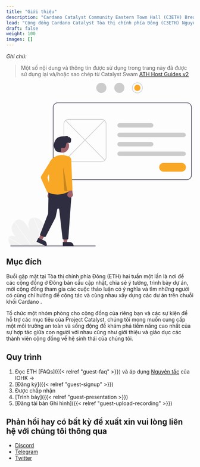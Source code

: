 ```yaml
---
title: "Giới thiệu"
description: "Cardano Catalyst Community Eastern Town Hall (C3ETH) Breakout rooms hosting Guidelines"
lead: "Cộng đồng Cardano Catalyst Tòa thị chính phía Đông (C3ETH) Nguyên tắc tổ chức nhóm phòng"
draft: false
weight: 100
images: []
---
```


*Ghi chú:*

> Một số nội dung và thông tin được sử dụng trong trang này đã được sử dụng lại và/hoặc sao chép từ Catalyst Swam [ATH Host Guides v2](https://docs.google.com/document/d/1LAcNTpvk3duQTpkRzb5OiYwR0nUQBq892Gj_-lOysw8/edit)

<svg data-name="Layer 1" xmlns="http://www.w3.org/2000/svg" width="551.4506" height="481.32197" viewbox="0 0 651.4506 581.32197" xmlns:xlink="http://www.w3.org/1999/xlink"><path d="M407.42581,700.867a299.245,299.245,0,0,1-2.8211,38.45146c-.06178.44752-.12909.895-.19114,1.3425l-120.47535-.67316c-.35373-.44444-.70189-.89422-1.03923-1.34937-1.12477-1.50633-2.179-3.05546-3.14669-4.658-4.65138-7.72052-6.78083-16.75972-4.64691-22.99623l.03822-.09691a10.94358,10.94358,0,0,1,2.13587-3.71124c4.86529-5.47662,14.70241-4.5637,23.62939-.14317-8.00691-8.76446-14.3825-19.82387-14.86693-29.69566-.475-9.62889,4.55991-16.50748,10.02086-22.35309.17919-.19324.35834-.38111.5375-.569.087-.09663.17916-.18787.26585-.28451,4.26071-4.45477,9.228-8.84624,16.41774-8.315,7.88532.58364,16.62779,7.18847,22.75764,14.88488,6.12988,7.691,10.20333,16.42809,14.33222,24.95508,4.13419,8.52161,8.60705,17.261,15.24112,24.54469-8.9854-11.36535-16.23-24.2966-18.90614-36.87318s-.32094-24.65557,7.68715-30.57867a18.73027,18.73027,0,0,1,8.20427-3.31038c.34547-.05741.69641-.104,1.05285-.14522,7.41325-.84347,16.26445,1.72045,23.79524,7.84906,8.2935,6.74805,14.04345,16.75176,16.90437,26.24831C407.21327,682.88676,407.51814,692.02909,407.42581,700.867Z" transform="translate(-274.2747 -159.33901)" fill="#f2f2f2"></path><path d="M328.60381,740.2374l-2.30371-.01287q-1.09722-.686-2.20479-1.35589c-.45709-.28852-.91951-.5663-1.38217-.84948q-11.46216-7.00046-23.0677-13.42975-11.595-6.43463-23.30653-12.27632a.96553.96553,0,0,1-.555-1.10389.27827.27827,0,0,1,.0384-.0807c.1089-.20444.35229-.28943.70753-.11477.95767.48019,1.92087.96041,2.87847,1.4514q11.74356,5.94169,23.3863,12.47645,11.63473,6.532,23.13688,13.64055c.16122.098.32268.20145.4839.29947C327.1466,739.33356,327.87257,739.78548,328.60381,740.2374Z" transform="translate(-274.2747 -159.33901)" fill="#fff"></path><path d="M358.30737,740.40337l-1.42454-.008c-.3213-.44963-.63706-.89926-.95835-1.34892q-11.32325-15.87858-22.64176-31.75717-18.53535-25.99569-37.05964-51.99132a.9177.9177,0,0,1-.16028-.31387c-.10561-.38371.17624-.60875.5375-.569a1.08217,1.08217,0,0,1,.75269.47905q10.39191,14.57838,20.7786,29.14593,18.43885,25.86568,36.87247,51.72589c.78167,1.09434,1.5633,2.19406,2.345,3.2884C357.67031,739.50411,357.99161,739.95377,358.30737,740.40337Z" transform="translate(-274.2747 -159.33901)" fill="#fff"></path><path d="M390.04359,732.13076c-.0727,2.40077-.2316,4.76328-.43912,7.10391q-.06025.67147-.12079,1.3429l-1.49462-.00835c.04571-.44758.09142-.8952.13159-1.34284.31583-3.38146.53992-6.80118.57035-10.31373a143.88283,143.88283,0,0,0-2.83256-29.00249,180.579,180.579,0,0,0-8.77279-30.13105,206.92437,206.92437,0,0,0-14.35356-29.81153.79621.79621,0,0,1-.13194-.52952c.06166-.42595.62883-.55228,1.05285-.14522a1.23729,1.23729,0,0,1,.21427.271q1.03419,1.77832,2.03066,3.56724a206.78153,206.78153,0,0,1,13.738,29.916,179.724,179.724,0,0,1,8.17867,30.17631A141.95,141.95,0,0,1,390.04359,732.13076Z" transform="translate(-274.2747 -159.33901)" fill="#fff"></path><path d="M713.7253,178.339a19,19,0,1,1,19,19A19.02154,19.02154,0,0,1,713.7253,178.339Zm36,0a17,17,0,1,0-17,17A17.01916,17.01916,0,0,0,749.7253,178.339Z" transform="translate(-274.2747 -159.33901)" fill="#ccc"></path><circle cx="458.4506" cy="19" r="11" fill="#f9a826"></circle><circle cx="394.4506" cy="19" r="18" fill="#ccc"></circle><circle cx="330.4506" cy="19" r="18" fill="#ccc"></circle><path d="M908.7253,505.339h-459a17.01916,17.01916,0,0,1-17-17v-241a17.01917,17.01917,0,0,1,17-17h459a17.01917,17.01917,0,0,1,17,17v241A17.01916,17.01916,0,0,1,908.7253,505.339Zm-459-273a15.017,15.017,0,0,0-15,15v241a15.017,15.017,0,0,0,15,15h459a15.017,15.017,0,0,0,15-15v-241a15.017,15.017,0,0,0-15-15Z" transform="translate(-274.2747 -159.33901)" fill="#3f3d56"></path><path d="M605.7253,441.339h-118a17.01916,17.01916,0,0,1-17-17v-118a17.01917,17.01917,0,0,1,17-17h118a17.01917,17.01917,0,0,1,17,17v118A17.01916,17.01916,0,0,1,605.7253,441.339Zm-118-150a15.017,15.017,0,0,0-15,15v118a15.017,15.017,0,0,0,15,15h118a15.017,15.017,0,0,0,15-15v-118a15.017,15.017,0,0,0-15-15Z" transform="translate(-274.2747 -159.33901)" fill="#ccc"></path><path d="M896.71355,353.339h-227a8,8,0,1,1,0-16h227a8,8,0,0,1,0,16Z" transform="translate(-274.2747 -159.33901)" fill="#ccc"></path><path d="M781.71355,319.339h-112a8,8,0,1,1,0-16h112a8,8,0,0,1,0,16Z" transform="translate(-274.2747 -159.33901)" fill="#ccc"></path><path d="M896.71355,420.339h-227a8,8,0,1,1,0-16h227a8,8,0,0,1,0,16Z" transform="translate(-274.2747 -159.33901)" fill="#ccc"></path><path d="M781.71355,386.339h-112a8,8,0,1,1,0-16h112a8,8,0,0,1,0,16Z" transform="translate(-274.2747 -159.33901)" fill="#ccc"></path><path d="M617.28976,436.38979a.99591.99591,0,0,1-.71192-.29785L476.96065,294.59341a.99983.99983,0,1,1,1.42359-1.4043L618.00167,434.68765a.99987.99987,0,0,1-.71191,1.70214Z" transform="translate(-274.2747 -159.33901)" fill="#ccc"></path><path d="M476.161,436.38979a.99981.99981,0,0,1-.71179-1.70214L615.062,293.18911a.99992.99992,0,1,1,1.42383,1.4043l-139.613,141.49853A.995.995,0,0,1,476.161,436.38979Z" transform="translate(-274.2747 -159.33901)" fill="#ccc"></path><path d="M889.7253,475.839h-64a15.5,15.5,0,0,1,0-31h64a15.5,15.5,0,0,1,0,31Z" transform="translate(-274.2747 -159.33901)" fill="#f9a826"></path><path d="M282.63079,740.56342h301a1,1,0,1,0,0-2h-301a1,1,0,1,0,0,2Z" transform="translate(-274.2747 -159.33901)" fill="#3f3d56"></path><polygon points="196.284 569.773 208.544 569.772 214.376 522.484 196.282 522.485 196.284 569.773" fill="#a0616a"></polygon><path d="M467.93159,725.60829h38.53072a0,0,0,0,1,0,0v14.88687a0,0,0,0,1,0,0H482.81845a14.88687,14.88687,0,0,1-14.88687-14.88687v0A0,0,0,0,1,467.93159,725.60829Z" transform="translate(700.15266 1306.7422) rotate(179.99738)" fill="#2f2e41"></path><polygon points="107.329 555.885 118.48 560.979 143.434 520.389 126.975 512.872 107.329 555.885" fill="#a0616a"></polygon><path d="M375.83506,718.27792h38.53073a0,0,0,0,1,0,0v14.88687a0,0,0,0,1,0,0H390.72191a14.88685,14.88685,0,0,1-14.88685-14.88685v0A0,0,0,0,1,375.83506,718.27792Z" transform="translate(178.70168 1390.65548) rotate(-155.45145)" fill="#2f2e41"></path><path d="M417.30589,569.66844a10.05578,10.05578,0,0,1-.80113-15.3985L402.09317,521.57l18.30864,3.10282,10.87858,30.57671a10.11027,10.11027,0,0,1-13.9745,14.4189Z" transform="translate(-274.2747 -159.33901)" fill="#a0616a"></path><path d="M466.86892,712.65454,455.10671,609.93091a3.49992,3.49992,0,0,0-6.90405-.3125l-5.83081,28.09375a4.47464,4.47464,0,0,1-.4043,1.14257L407.835,705.22388a4.50112,4.50112,0,0,1-5.55738,2.16406l-11.86841-4.373a4.49893,4.49893,0,0,1-2.64306-5.84082l27.78515-72.05273a3.49191,3.49191,0,0,0,.23389-1.19336l1.41943-75.23535a4.50134,4.50134,0,0,1,4.06226-4.39356l73.73486-7.19336a4.49979,4.49979,0,0,1,4.9253,4.80469L487.54006,712.469a4.51685,4.51685,0,0,1-4.48828,4.17383H471.33987A4.499,4.499,0,0,1,466.86892,712.65454Z" transform="translate(-274.2747 -159.33901)" fill="#2f2e41"></path><circle cx="191.23328" cy="224.65026" r="24.56103" fill="#a0616a"></circle><path d="M486.79324,421.968q-1.00856-.48194-2.00244-.92676h-.00025a49.73275,49.73275,0,0,0-50.02026,5.40137c-13.08106,9.74316-19.38623,24.4121-17.29859,40.24609,4.40064,33.37305-.63769,78.64355-1.16088,83.15234,40.37573,18.56641,75.79834-4.77636,78.94238-6.94531Z" transform="translate(-274.2747 -159.33901)" fill="#f9a826"></path><path d="M415.21023,549.41138a4.48864,4.48864,0,0,1-3.38965-2.5918l-20.60986-45.665a11.451,11.451,0,0,1,.6897-10.73047l25.30932-41.06738a8.30928,8.30928,0,0,1,15.38745,1.96582,8.33317,8.33317,0,0,1-.56958,5.5459l-18.72216,39.3164,12.30493,41.64746a4.52263,4.52263,0,0,1-.99829,4.31543l-5.37256,5.86133a4.48617,4.48617,0,0,1-3.312,1.46A4.56841,4.56841,0,0,1,415.21023,549.41138Z" transform="translate(-274.2747 -159.33901)" fill="#f9a826"></path><path d="M472.58254,539.86841l-3.81-76.2002.98828-.1289,17.12842,80.60351h-9.8125A4.49652,4.49652,0,0,1,472.58254,539.86841Z" transform="translate(-274.2747 -159.33901)" opacity="0.2"></path><path d="M486.156,564.18241a10.0558,10.0558,0,0,1,2.41343-15.22929l-7.30826-34.97954,17.26545,6.83651,4.29307,32.16906A10.11027,10.11027,0,0,1,486.156,564.18241Z" transform="translate(-274.2747 -159.33901)" fill="#a0616a"></path><path d="M482.70632,540.40942,468.27737,444.217l-.01367-.09082,2.78906-12.83008a13.52752,13.52752,0,0,1,26.73462,2.31543l4.32983,104.78223a4.515,4.515,0,0,1-3.99927,4.6582l-10.46459,1.16309a4.69583,4.69583,0,0,1-.50757.02832A4.48508,4.48508,0,0,1,482.70632,540.40942Z" transform="translate(-274.2747 -159.33901)" fill="#f9a826"></path><path d="M455.41305,406.29507a17.69024,17.69024,0,0,1-15.87952-10.209h0c-2.27661-4.81591-3.54163-8.65234-3.76013-11.40381-.58728-7.39257,3.58972-19.00927,9.12121-25.36767,6.06861-6.97559,15.67371-7.94873,24.96253-8.88965,2.53784-.25732,5.16211-.523,7.64624-.90918,2.1311-.331,4.78345-.74316,7.03833.09375a5.10569,5.10569,0,0,1,2.93188,2.77344,1.76483,1.76483,0,0,0,.98914.99072,1.49606,1.49606,0,0,0,1.2008-.05713,2.68616,2.68616,0,0,1,2.43445-.00049,2.36289,2.36289,0,0,1,1.27027,1.729,2.47538,2.47538,0,0,0,.23217.72607,2.86838,2.86838,0,0,0,1.87452,1.41846,2.5325,2.5325,0,0,1,1.96923,2.71435c-.14965,1.26172-.21337,2.623-.275,3.94-.23206,4.95507-.47083,10.07763-5.45227,9.99511a14.33864,14.33864,0,0,1-3.75024-.66211c-1.80433-.501-3.2295-.89892-5.14942.29834-2.95166,1.83985-3.43359,5.686-3.85864,9.07959l-.07483.59326c-.49658,3.88135-2.54785,8.55225-6.695,8.94288a9.64121,9.64121,0,0,1-3.85351-.668,6.90409,6.90409,0,0,0-4.01551-.48194c-2.27758.64991-3.3739,3.37012-3.27978,5.72168a22.29541,22.29541,0,0,0,.36877,2.86768,15.28491,15.28491,0,0,1,.31849,4.57324c-.11829.93164-1.1886,1.5459-3.36841,1.93213A16.8779,16.8779,0,0,1,455.41305,406.29507Z" transform="translate(-274.2747 -159.33901)" fill="#2f2e41"></path></svg>

## Mục đích

Buổi gặp mặt tại Tòa thị chính phía Đông (ETH) hai tuần một lần là nơi để các cộng đồng ở Đông bán cầu cập nhật, chia sẻ ý tưởng, trình bày dự án, mời cộng đồng tham gia các cuộc thảo luận có ý nghĩa và tìm những người có cùng chí hướng để cộng tác và cùng nhau xây dựng các dự án trên chuỗi khối Cardano .

Tổ chức một nhóm phòng cho cộng đồng của riêng bạn và các sự kiện để hỗ trợ các mục tiêu của Project Catalyst, chúng tôi mong muốn cung cấp một môi trường an toàn và sống động để khám phá tiềm năng cao nhất của sự hợp tác giữa con người với nhau cũng như giới thiệu và giáo dục các thành viên cộng đồng về hệ sinh thái của chúng tôi.

## Quy trình

1. Đọc ETH [FAQs]({{&lt; relref "guest-faq" &gt;}}) và áp dụng [Nguyên tắc](https://docs.google.com/document/d/1G__eWrmsUxecET2e3zIniPSQJ-FWI1YAGJ-vLwzm8U8/edit) của IOHK →
2. [Đăng ký]({{&lt; relref "guest-signup" &gt;}})
3. Được chấp nhận
4. [Trình bày]({{&lt; relref "guest-presentation &gt;}})
5. [Đăng tải bản Ghi hình]({{&lt; relref "guest-upload-recording" &gt;}})

## Phản hồi hay có bất kỳ đề xuất xin vui lòng liên hệ với chúng tôi thông qua

- [Discord](https://discord.gg/Jbgcp7qESw)
- [Telegram](https://t.me/easterntownhall)
- [Twitter](https://twitter.com/c3eth)
